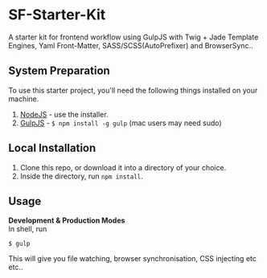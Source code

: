 # SF-Starter-Kit
A starter kit for frontend workflow using GulpJS with Twig + Jade Template Engines, Yaml Front-Matter, SASS/SCSS(AutoPrefixer) and BrowserSync..

## System Preparation
To use this starter project, you'll need the following things installed on your machine.   
1. [NodeJS](http://nodejs.org) - use the installer.
2. [GulpJS](https://github.com/gulpjs/gulp) - `$ npm install -g gulp` (mac users may need sudo)

## Local Installation
1. Clone this repo, or download it into a directory of your choice.
2. Inside the directory, run `npm install`.

## Usage
**Development & Production Modes**   
In shell, run   
```shell
$ gulp
```
This will give you file watching, browser synchronisation, CSS injecting etc etc..
